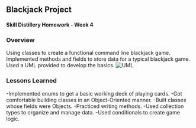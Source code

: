 ## Blackjack Project
#### Skill Distillery Homework - Week 4

### Overview
Using classes to create a functional command line blackjack game. Implemented methods and fields to store data for  a typical blackjack game. Used a UML provided to develop the basics. 
![UML](https://oi1259.photobucket.com/albums/ii553/alfarog1/Screen%20Shot%202019-04-07%20at%202.46.00%20PM_zpsn6zsdhuu.png)
### Lessons Learned
-Implemented enums to get a basic working deck of playing cards.
-Got comfortable building classes in an Object-Oriented manner.
-Built classes whose fields were Objects.
-Practiced writing methods.
-Used collection types to organize and manage data.
-Used conditionals to create game logic.
